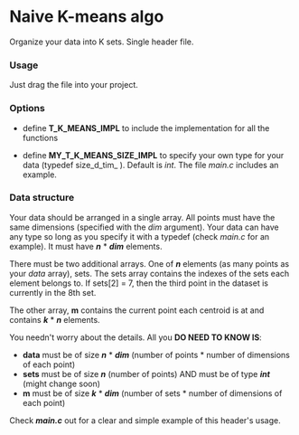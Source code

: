 # Naive K-means algo
Organize your data into K sets. Single header file.

### Usage
Just drag the file into your project. 

### Options
 - define **T_K_MEANS_IMPL** to include the implementation for all the functions

 - define **MY_T_K_MEANS_SIZE_IMPL** to specify your own type for your data (typedef size_d_tim_ <your-type>). 
 Default is _int_. The file _main.c_ includes an example.


### Data structure
Your data should be arranged in a single array. All points must have the same dimensions (specified with the _dim_ argument).
Your data can have any type so long as you specify it with a typedef (check _main.c_ for an example).
It must have **_n_** * **_dim_** elements.

There must be two additional arrays. One of **_n_** elements (as many points as your _data_ array), sets.
The sets array contains the indexes of the sets each element belongs to.
If sets[2] = 7, then the third point in the dataset is currently in the 8th set.

The other array, **m** contains the current point each centroid is at and contains **_k_** * **_n_** elements.

You needn't worry about the details.
All you **DO NEED TO KNOW IS**:
 - **data** must be of size **_n_** * **_dim_** (number of points * number of dimensions of each point)
 - **sets** must be of size **_n_** (number of points) AND must be of type **_int_** (might change soon)
 - **m** must be of size **_k_** * **_dim_** (number of sets * number of dimensions of each point)

Check **_main.c_** out for a clear and simple example of this header's usage.
